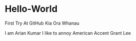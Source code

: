 # Hello-World
First Try At GitHub
Kia Ora Whanau

I am Arian Kumar I like to annoy American Accent Grant Lee

